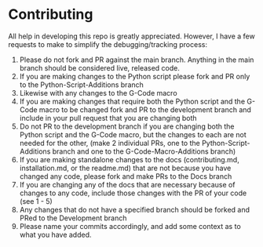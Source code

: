 # Contributing
All help in developing this repo is greatly appreciated. However, I have a few requests to make to simplify the debugging/tracking process:

1. Please do not fork and PR against the main branch. Anything in the main branch should be considered live, released code.
2. If you are making changes to the Python script please fork and PR only to the Python-Script-Additions branch
3. Likewise with any changes to the G-Code macro
4. If you are making changes that require both the Python script and the G-Code macro to be changed fork and PR to the development branch and include in your pull request that you are changing both
5. Do not PR to the development branch if you are changing both the Python script and the G-Code macro, but the changes to each are not needed for the other, (make 2 individual PRs, one to the Python-Script-Additions branch and one to the G-Code-Macro-Additions branch)
6. If you are making standalone changes to the docs (contributing.md, installation.md, or the readme.md) that are not because you have changed any code, please fork and make PRs to the Docs branch
7. If you are changing any of the docs that are necessary because of changes to any code, include those changes with the PR of your code (see 1 - 5)
8. Any changes that do not have a specified branch should be forked and PRed to the Development branch
9. Please name your commits accordingly, and add some context as to what you have added.
